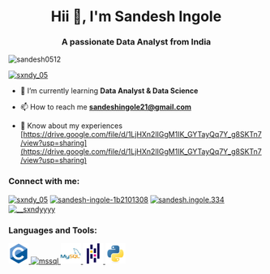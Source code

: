 <h1 align="center">Hii 👋, I'm Sandesh Ingole</h1>
<h3 align="center">A passionate Data Analyst from India</h3>

<p align="left"> <img src="https://komarev.com/ghpvc/?username=sandesh0512&label=Profile%20views&color=0e75b6&style=flat" alt="sandesh0512" /> </p>

<p align="left"> <a href="https://twitter.com/sxndy_05" target="blank"><img src="https://img.shields.io/twitter/follow/sxndy_05?logo=twitter&style=for-the-badge" alt="sxndy_05" /></a> </p>

- 🌱 I’m currently learning **Data Analyst & Data Science**

- 📫 How to reach me **sandeshingole21@gmail.com**

- 📄 Know about my experiences [https://drive.google.com/file/d/1LjHXn2lIGgM1IK_GYTayQq7Y_g8SKTn7/view?usp=sharing](https://drive.google.com/file/d/1LjHXn2lIGgM1IK_GYTayQq7Y_g8SKTn7/view?usp=sharing)

<h3 align="left">Connect with me:</h3>
<p align="left">
<a href="https://twitter.com/sxndy_05" target="blank"><img align="center" src="https://raw.githubusercontent.com/rahuldkjain/github-profile-readme-generator/master/src/images/icons/Social/twitter.svg" alt="sxndy_05" height="30" width="40" /></a>
<a href="https://linkedin.com/in/sandesh-ingole-1b2101308" target="blank"><img align="center" src="https://raw.githubusercontent.com/rahuldkjain/github-profile-readme-generator/master/src/images/icons/Social/linked-in-alt.svg" alt="sandesh-ingole-1b2101308" height="30" width="40" /></a>
<a href="https://fb.com/sandesh.ingole.334" target="blank"><img align="center" src="https://raw.githubusercontent.com/rahuldkjain/github-profile-readme-generator/master/src/images/icons/Social/facebook.svg" alt="sandesh.ingole.334" height="30" width="40" /></a>
<a href="https://instagram.com/__sxndyyyy" target="blank"><img align="center" src="https://raw.githubusercontent.com/rahuldkjain/github-profile-readme-generator/master/src/images/icons/Social/instagram.svg" alt="__sxndyyyy" height="30" width="40" /></a>
</p>

<h3 align="left">Languages and Tools:</h3>
<p align="left"> <a href="https://www.cprogramming.com/" target="_blank" rel="noreferrer"> <img src="https://raw.githubusercontent.com/devicons/devicon/master/icons/c/c-original.svg" alt="c" width="40" height="40"/> </a> <a href="https://www.microsoft.com/en-us/sql-server" target="_blank" rel="noreferrer"> <img src="https://www.svgrepo.com/show/303229/microsoft-sql-server-logo.svg" alt="mssql" width="40" height="40"/> </a> <a href="https://www.mysql.com/" target="_blank" rel="noreferrer"> <img src="https://raw.githubusercontent.com/devicons/devicon/master/icons/mysql/mysql-original-wordmark.svg" alt="mysql" width="40" height="40"/> </a> <a href="https://pandas.pydata.org/" target="_blank" rel="noreferrer"> <img src="https://raw.githubusercontent.com/devicons/devicon/2ae2a900d2f041da66e950e4d48052658d850630/icons/pandas/pandas-original.svg" alt="pandas" width="40" height="40"/> </a> <a href="https://www.python.org" target="_blank" rel="noreferrer"> <img src="https://raw.githubusercontent.com/devicons/devicon/master/icons/python/python-original.svg" alt="python" width="40" height="40"/> </a> </p>

